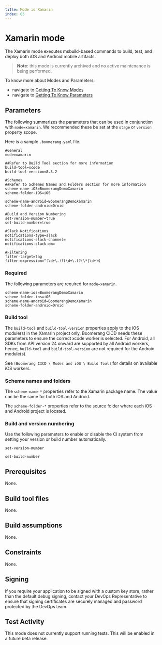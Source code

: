 ```yaml
---
title: Mode is Xamarin
index: 03
---
```


# Xamarin mode

The Xamarin mode executes msbuild-based commands to build, test, and deploy both iOS and Android mobile artifacts.

>**Note:** this mode is currently archived and no active maintenance is being performed.

To know more about Modes and Parameters:
- navigate to [Getting To Know Modes](/boomerang-cicd/getting-to-know/modes)
- navigate to [Getting To Know Parameters](/boomerang-cicd/getting-to-know/parameters)

## Parameters

The following summarizes the parameters that can be used in conjunction with `mode=xamarin`. We recommended these be set at the `stage` or `version` property scope.

Here is a sample `.boomerang.yaml` file.

```
#General
mode=xamarin

##Refer to Build Tool section for more information
build-tool=xcode
build-tool-version=8.3.2

#Schemes
##Refer to Schemes Names and Folders section for more information
scheme-name-iOS=BoomerangDemoXamarin
scheme-folder-iOS=iOS

scheme-name-android=BoomerangDemoXamarin
scheme-folder-android=Droid

#Build and Version Numbering
set-version-number=true
set-build-number=true

#Slack Notifications
notifications-type=slack
notifications-slack-channel=
notifications-slack-dm=

#Filtering
filter-target=tag
filter-expression=^(\d+\.)?(\d+\.)?(\*|\d+)$
```

### Required

The following parameters are required for `mode=xamarin`.

```
scheme-name-ios=BoomerangDemoXamarin
scheme-folder-ios=iOS
scheme-name-android=BoomerangDemoXamarin
scheme-folder-android=Droid
```

### Build tool

The `build-tool` and `build-tool-version` properties apply to the iOS module(s) in the Xamarin project only. Boomerang CICD needs these parameters to ensure the correct xcode worker is selected.
For Android, all SDKs from API version 24 onward are supported by all Android workers, hence, `build-tool` and `build-tool-version` are not required for the Android module(s).

See `[Boomerang CICD \ Modes and iOS \ Build Tool]` for details on available iOS workers.

### Scheme names and folders

The `scheme-name-*` properties refer to the Xamarin package name. The value can be the same for both iOS and Android.

The `scheme-folder-*` properties refer to the source folder where each iOS and Android project is located.

### Build and version numbering

Use the following parameters to enable or disable the CI system from setting your version or build number automatically.

`set-version-number`

`set-build-number`

## Prerequisites
None.

## Build tool files
None.

## Build assumptions
None.

## Constraints
None.

## Signing
If you require your application to be signed with a custom key store, rather than the default debug signing, contact your DevOps Representative to ensure that signing certificates are securely managed and password protected by the DevOps team.

## Test Activity
This mode does not currently support running tests. This will be enabled in a future beta release.
